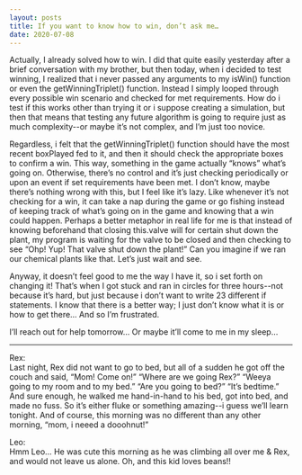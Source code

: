 ```yaml
---
layout: posts
title: If you want to know how to win, don’t ask me…
date: 2020-07-08
---
```


Actually, I already solved how to win.  I did that quite easily yesterday after a brief conversation with my brother, but then today, when i decided to test winning, I realized that i never passed any arguments to my isWin() function or even the getWinningTriplet() function.  Instead I simply looped through every possible win scenario and checked for met requirements.  How do i test if this works other than trying it or i suppose creating a simulation, but then that means that testing any future algorithm is going to require just as much complexity--or maybe it’s not complex, and I’m just too novice.  

Regardless, i felt that the getWinningTriplet() function should have the most recent boxPlayed fed to it, and then it should check the appropriate boxes to confirm a win.  This way, something in the game actually “knows” what’s going on.  Otherwise, there’s no control and it’s just checking periodically or upon an event if set requirements have been met.  I don’t know, maybe there’s nothing wrong with this, but I feel like it’s lazy.  Like whenever it’s not checking for a win, it can take a nap during the game or go fishing instead of keeping track of what’s going on in the game and knowing that a win could happen.  Perhaps a better metaphor in real life for me is that instead of knowing beforehand that closing this.valve will for certain shut down the plant, my program is waiting for the valve to be closed and then checking to see “Ohp!  Yup!  That valve shut down the plant!”  Can you imagine if we ran our chemical plants like that.  Let’s just wait and see.  

Anyway, it doesn’t feel good to me the way I have it, so i set forth on changing it!  That’s when I got stuck and ran in circles for three hours--not because it’s hard, but just because i don’t want to write 23 different if statements.  I know that there is a better way; I just don’t know what it is or how to get there…  And so I’m frustrated.  

I’ll reach out for help tomorrow…  Or maybe it’ll come to me in my sleep…

***
Rex:  
Last night, Rex did not want to go to bed, but all of a sudden he got off the couch and said, “Mom! Come on!”  “Where are we going Rex?”  “Weeya going to my room and to my bed.”  “Are you going to bed?”  “It’s bedtime.”  And sure enough, he walked me hand-in-hand to his bed, got into bed, and made no fuss.  So it’s either fluke or something amazing--i guess we’ll learn tonight.  And of course, this morning was no different than any other morning, “mom, i neeed a dooohnut!”

Leo:  
Hmm Leo…  He was cute this morning as he was climbing all over me & Rex, and would not leave us alone.  Oh, and this kid loves beans!!
